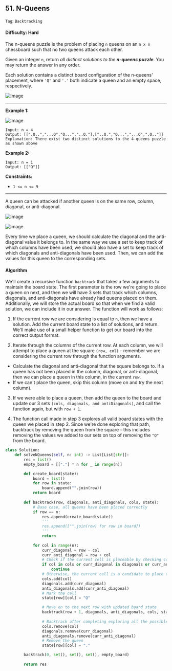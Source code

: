 ## 51. N-Queens

```Tag```: ```Backtracking```

#### Difficulty: Hard

The n-queens puzzle is the problem of placing ```n``` queens on an ```n x n``` chessboard such that no two queens attack each other.

Given an integer ```n```, return _all distinct solutions to the __n-queens puzzle___. You may return the answer in any order.

Each solution contains a distinct board configuration of the n-queens' placement, where ```'Q'``` and ```'.'``` both indicate a queen and an empty space, respectively.

![image](https://user-images.githubusercontent.com/35042430/217368633-12ca9140-5f1e-4dff-aaee-398906d1add0.png)

---

__Example 1:__

![image](https://assets.leetcode.com/uploads/2020/11/13/queens.jpg)
```
Input: n = 4
Output: [[".Q..","...Q","Q...","..Q."],["..Q.","Q...","...Q",".Q.."]]
Explanation: There exist two distinct solutions to the 4-queens puzzle as shown above
```

__Example 2:__
```
Input: n = 1
Output: [["Q"]]
```

__Constraints:__

- ```1 <= n <= 9```

---

A queen can be attacked if another queen is on the same row, column, diagonal, or anti-diagonal.

![image](https://leetcode.com/problems/n-queens/solutions/1198087/Figures/51/diagonals.png)

![image](https://leetcode.com/problems/n-queens/solutions/1198087/Figures/51/antidiagonals.png)

Every time we place a queen, we should calculate the diagonal and the anti-diagonal value it belongs to. In the same way we use a set to keep track of which columns have been used, we should also have a set to keep track of which diagonals and anti-diagonals have been used. Then, we can add the values for this queen to the corresponding sets.

#### Algorithm

We'll create a recursive function ```backtrack``` that takes a few arguments to maintain the board state. The first parameter is the row we're going to place a queen on next, and then we will have 3 sets that track which columns, diagonals, and anti-diagonals have already had queens placed on them. Additionally, we will store the actual board so that when we find a valid solution, we can include it in our answer. The function will work as follows:

1. If the current row we are considering is equal to ```n```, then we have a solution. Add the current board state to a list of solutions, and return. We'll make use of a small helper function to get our board into the correct output format.

2. Iterate through the columns of the current row. At each column, we will attempt to place a queen at the square ```(row, col)``` - remember we are considering the current row through the function arguments.

  - Calculate the diagonal and anti-diagonal that the square belongs to. If a queen has not been placed in the column, diagonal, or anti-diagonal, then we can place a queen in this column, in the current ```row```.
  - If we can't place the queen, skip this column (move on and try the next column).

3. If we were able to place a queen, then add the queen to the board and update our 3 sets ```(cols, diagonals, and antiDiagonals)```, and call the function again, but with ```row + 1```.

4. The function call made in step 3 explores all valid board states with the queen we placed in step 2. Since we're done exploring that path, backtrack by removing the queen from the square - this includes removing the values we added to our sets on top of removing the ```"Q"``` from the board.

```Python
class Solution:
    def solveNQueens(self, n: int) -> List[List[str]]:
        res = list()
        empty_board = [["."] * n for _ in range(n)]

        def create_board(state):
            board = list()
            for row in state:
                board.append("".join(row))
            return board
        
        def backtrack(row, diagonals, anti_diagonals, cols, state):
            # Base case, all queens have been placed correctly
            if row == n:
                res.append(create_board(state))
                '''
                res.append(["".join(row) for row in board])
                '''
                return
            
            for col in range(n):
                curr_diagonal = row - col
                curr_anti_diagonal = row + col
                # Check if the current cell is placeable by checking col, diagonal, and anti diagonal
                if col in cols or curr_diagonal in diagonals or curr_anti_diagonal in anti_diagonals:
                    continue
                # Otherwise, the current cell is a candidate to place the queen
                cols.add(col)
                diagonals.add(curr_diagonal)
                anti_diagonals.add(curr_anti_diagonal)
                # Mark the cell
                state[row][col] = "Q"

                # Move on to the next row with updated board state
                backtrack(row + 1, diagonals, anti_diagonals, cols, state)
                
                # Backtrack after completing exploring all the possible path from current cell
                cols.remove(col)
                diagonals.remove(curr_diagonal)
                anti_diagonals.remove(curr_anti_diagonal)
                # Remove the queen
                state[row][col] = "."

        backtrack(0, set(), set(), set(), empty_board)
        
        return res
```
